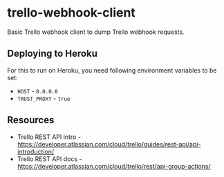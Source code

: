 # trello-webhook-client

Basic Trello webhook client to dump Trello webhook requests.

## Deploying to Heroku

For this to run on Heroku, you need following environment variables to be set:

* `HOST` - `0.0.0.0`
* `TRUST_PROXY` - `true`

## Resources

* Trello REST API intro - https://developer.atlassian.com/cloud/trello/guides/rest-api/api-introduction/
* Trello REST API docs - https://developer.atlassian.com/cloud/trello/rest/api-group-actions/

